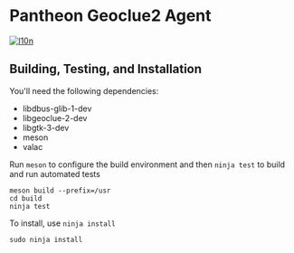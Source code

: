 # Pantheon Geoclue2 Agent
[![l10n](https://l10n.elementary.io/widgets/desktop/pantheon-agent-geoclue2/svg-badge.svg)](https://l10n.elementary.io/projects/desktop/pantheon-agent-geoclue2)

## Building, Testing, and Installation

You'll need the following dependencies:

* libdbus-glib-1-dev
* libgeoclue-2-dev
* libgtk-3-dev
* meson
* valac
    
Run `meson` to configure the build environment and then `ninja test` to build and run automated tests

    meson build --prefix=/usr
    cd build
    ninja test
    
To install, use `ninja install`

    sudo ninja install

